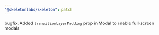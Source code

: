 ```yaml
---
"@skeletonlabs/skeleton": patch
---
```


bugfix: Added `transitionLayerPadding` prop in Modal to enable full-screen modals.
